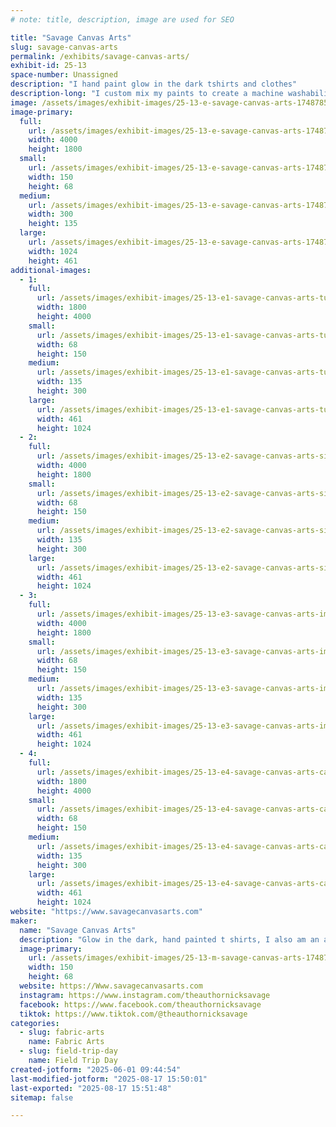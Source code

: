 ```yaml
---
# note: title, description, image are used for SEO

title: "Savage Canvas Arts"
slug: savage-canvas-arts
permalink: /exhibits/savage-canvas-arts/
exhibit-id: 25-13
space-number: Unassigned
description: "I hand paint glow in the dark tshirts and clothes"
description-long: "I custom mix my paints to create a machine washability that won't diminish the glow of the shirts. I offer short or long sleeve, women's cut, and hoodies. Custom orders welcome."
image: /assets/images/exhibit-images/25-13-e-savage-canvas-arts-17487853051365570891819620720129-300x135.jpg
image-primary: 
  full:
    url: /assets/images/exhibit-images/25-13-e-savage-canvas-arts-17487853051365570891819620720129-full.jpg
    width: 4000
    height: 1800
  small:
    url: /assets/images/exhibit-images/25-13-e-savage-canvas-arts-17487853051365570891819620720129-150x68.jpg
    width: 150
    height: 68
  medium:
    url: /assets/images/exhibit-images/25-13-e-savage-canvas-arts-17487853051365570891819620720129-300x135.jpg
    width: 300
    height: 135
  large:
    url: /assets/images/exhibit-images/25-13-e-savage-canvas-arts-17487853051365570891819620720129-1024x461.jpg
    width: 1024
    height: 461
additional-images: 
  - 1:
    full:
      url: /assets/images/exhibit-images/25-13-e1-savage-canvas-arts-turtle-club-full.jpg
      width: 1800
      height: 4000
    small:
      url: /assets/images/exhibit-images/25-13-e1-savage-canvas-arts-turtle-club-68x150.jpg
      width: 68
      height: 150
    medium:
      url: /assets/images/exhibit-images/25-13-e1-savage-canvas-arts-turtle-club-135x300.jpg
      width: 135
      height: 300
    large:
      url: /assets/images/exhibit-images/25-13-e1-savage-canvas-arts-turtle-club-461x1024.jpg
      width: 461
      height: 1024
  - 2:
    full:
      url: /assets/images/exhibit-images/25-13-e2-savage-canvas-arts-size-reference-for-template-full.jpg
      width: 4000
      height: 1800
    small:
      url: /assets/images/exhibit-images/25-13-e2-savage-canvas-arts-size-reference-for-template-68x150.jpg
      width: 68
      height: 150
    medium:
      url: /assets/images/exhibit-images/25-13-e2-savage-canvas-arts-size-reference-for-template-135x300.jpg
      width: 135
      height: 300
    large:
      url: /assets/images/exhibit-images/25-13-e2-savage-canvas-arts-size-reference-for-template-461x1024.jpg
      width: 461
      height: 1024
  - 3:
    full:
      url: /assets/images/exhibit-images/25-13-e3-savage-canvas-arts-img-20231130-123454117-full.jpg
      width: 4000
      height: 1800
    small:
      url: /assets/images/exhibit-images/25-13-e3-savage-canvas-arts-img-20231130-123454117-68x150.jpg
      width: 68
      height: 150
    medium:
      url: /assets/images/exhibit-images/25-13-e3-savage-canvas-arts-img-20231130-123454117-135x300.jpg
      width: 135
      height: 300
    large:
      url: /assets/images/exhibit-images/25-13-e3-savage-canvas-arts-img-20231130-123454117-461x1024.jpg
      width: 461
      height: 1024
  - 4:
    full:
      url: /assets/images/exhibit-images/25-13-e4-savage-canvas-arts-camphalfblood-full.jpg
      width: 1800
      height: 4000
    small:
      url: /assets/images/exhibit-images/25-13-e4-savage-canvas-arts-camphalfblood-68x150.jpg
      width: 68
      height: 150
    medium:
      url: /assets/images/exhibit-images/25-13-e4-savage-canvas-arts-camphalfblood-135x300.jpg
      width: 135
      height: 300
    large:
      url: /assets/images/exhibit-images/25-13-e4-savage-canvas-arts-camphalfblood-461x1024.jpg
      width: 461
      height: 1024
website: "https://www.savagecanvasarts.com"
maker: 
  name: "Savage Canvas Arts"
  description: "Glow in the dark, hand painted t shirts, I also am an author and sell my books."
  image-primary:
    url: /assets/images/exhibit-images/25-13-m-savage-canvas-arts-17487850330904748624015727628815-150x68.jpg
    width: 150
    height: 68
  website: https://Www.savagecanvasarts.com
  instagram: https://www.instagram.com/theauthornicksavage
  facebook: https://www.facebook.com/theauthornicksavage
  tiktok: https://www.tiktok.com/@theauthornicksavage
categories: 
  - slug: fabric-arts
    name: Fabric Arts
  - slug: field-trip-day
    name: Field Trip Day
created-jotform: "2025-06-01 09:44:54"
last-modified-jotform: "2025-08-17 15:50:01"
last-exported: "2025-08-17 15:51:48"
sitemap: false

---
```

